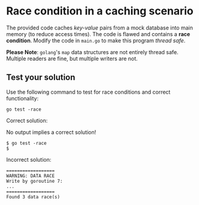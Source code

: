 # Race condition in a caching scenario

The provided code caches *key-value* pairs from a mock database into main memory 
(to reduce access times). 
The code is flawed and contains a **race condition**. 
Modify the code in `main.go` to make this program *thread safe*.

**Please Note**: `golang`'s `map` data structures are not entirely thread safe. 
Multiple readers are fine, but multiple writers are not.

## Test your solution

Use the following command to test for race conditions and correct functionality:
```
go test -race
```

Correct solution:

No output implies a correct solution!
```
$ go test -race
$
```

Incorrect solution:
```
==================
WARNING: DATA RACE
Write by goroutine 7:
...
==================
Found 3 data race(s)
```
